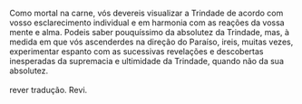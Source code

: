﻿Como mortal na carne, vós devereis visualizar a Trindade de acordo com vosso esclarecimento individual e em harmonia com as reações da vossa mente e alma. Podeis saber pouquíssimo da absolutez da Trindade, mas, à medida em que vós ascenderdes na direção do Paraíso, ireis, muitas vezes, experimentar espanto com as sucessivas revelações e descobertas inesperadas da supremacia e ultimidade da Trindade, quando não da sua absolutez.<BR><BR>rever tradução. Revi.